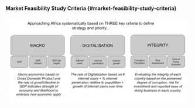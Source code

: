 #### Market Feasibility Study Criteria {#market-feasibility-study-criteria}

![Market feasibility criteria](./img/market_feasibility_criteria.png "image_tooltip")